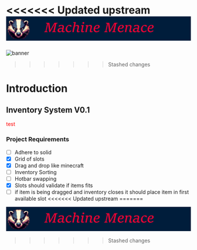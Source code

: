 <<<<<<< Updated upstream
![banner](https://github.com/williamjseim/williamjseim/blob/main/Documentation/MarkdownBanner.png)
=======
![banner](./williamjseim/williamjseim/Documentation/MarkdownBanner.png)
>>>>>>> Stashed changes
# Introduction
## Inventory System V0.1

<span style="color:red;">test</span>

### Project Requirements
* [ ] Adhere to solid
* [x] Grid of slots
* [x] Drag and drop like minecraft
* [ ] Inventory Sorting
* [ ] Hotbar swapping
* [x] Slots should validate if items fits
* [ ] if item is being dragged and inventory closes it should place item in first available slot
<<<<<<< Updated upstream
=======

![Watermark](https://github.com/williamjseim/williamjseim/blob/main/Documentation/MarkdownBanner.png)
>>>>>>> Stashed changes
